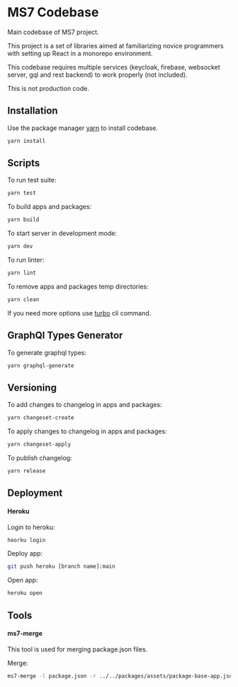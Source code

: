 # MS7 Codebase

Main codebase of MS7 project.

This project is a set of libraries aimed at familiarizing novice programmers with setting up React in a monorepo environment.

This codebase requires multiple services (keycloak, firebase, websocket server, gql and rest backend) to work properly (not included).

This is not production code.

## Installation

Use the package manager [yarn](https://classic.yarnpkg.com/en/docs/install#debian-stable) to install codebase.

```bash
yarn install
```

## Scripts

To run test suite:
```bash
yarn test
```

To build apps and packages:
```bash
yarn build
```

To start server in development mode:
```bash
yarn dev
```

To run linter:
```bash
yarn lint
```

To remove apps and packages temp directories:
```bash
yarn clean
```

If you need more options use [turbo](https://turborepo.org/docs/core-concepts/filtering) cli command.

## GraphQl Types Generator

To generate graphql types:

```bash
yarn graphql-generate
```

## Versioning

To add changes to changelog in apps and packages:
```bash
yarn changeset-create
```

To apply changes to changelog in apps and packages:
```bash
yarn changeset-apply
```

To publish changelog:
```bash
yarn release
```

## Deployment

#### Heroku

Login to heroku:
```bash
heorku login
```

Deploy app:
```bash
git push heroku [branch name]:main
```

Open app:
```bash
heroku open
```

## Tools

#### ms7-merge

This tool is used for merging package.json files.

Merge:
```bash
ms7-merge -l package.json -r ../../packages/assets/package-base-app.json
```
